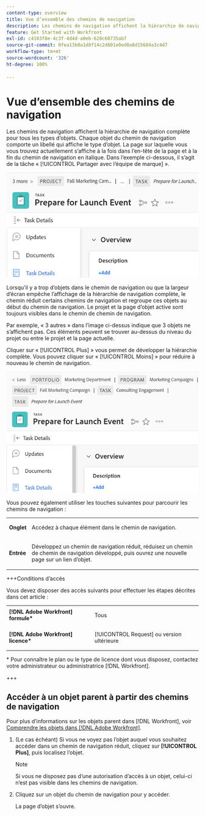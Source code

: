 ```yaml
---
content-type: overview
title: Vue d’ensemble des chemins de navigation
description: Les chemins de navigation affichent la hiérarchie de navigation complète pour tous les types d’objets.
feature: Get Started with Workfront
exl-id: c4103f8e-4c3f-4d4d-a0eb-628c60735ab7
source-git-commit: 0fea13b0a1d8f14c2d601e0ed0a8d15684a3c4d7
workflow-type: tm+mt
source-wordcount: '326'
ht-degree: 100%

---
```


# Vue d’ensemble des chemins de navigation

Les chemins de navigation affichent la hiérarchie de navigation complète pour tous les types d’objets. Chaque objet du chemin de navigation comporte un libellé qui affiche le type d’objet. La page sur laquelle vous vous trouvez actuellement s’affiche à la fois dans l’en-tête de la page et à la fin du chemin de navigation en italique. Dans l’exemple ci-dessous, il s’agit de la tâche « [!UICONTROL Partager avec l’équipe de marque] ».

![Chemin de navigation réduit](assets/NWE-collapsed-breadcrumb.png)

Lorsqu’il y a trop d’objets dans le chemin de navigation ou que la largeur d’écran empêche l’affichage de la hiérarchie de navigation complète, le chemin réduit certains chemins de navigation et regroupe ces objets au début du chemin de navigation. Le projet et la page d’objet active sont toujours visibles dans le chemin de chemin de navigation.

Par exemple, « 3 autres » dans l’image ci-dessus indique que 3 objets ne s’affichent pas. Ces éléments peuvent se trouver au-dessus du niveau du projet ou entre le projet et la page actuelle.

Cliquer sur « [!UICONTROL Plus] » vous permet de développer la hiérarchie complète. Vous pouvez cliquer sur « [!UICONTROL Moins] » pour réduire à nouveau le chemin de navigation.

![Chemin de navigation développé](assets/NWE-expanded-breadcrumb.png)

Vous pouvez également utiliser les touches suivantes pour parcourir les chemins de navigation :

<table style="table-layout:auto"> 
 <col> 
 <col> 
 <tbody> 
  <tr> 
   <td role="rowheader"><strong>Onglet</strong> </td> 
   <td> <p>Accédez à chaque élément dans le chemin de navigation.</p> </td> 
  </tr> 
  <tr> 
   <td role="rowheader"><strong>Entrée</strong> </td> 
   <td> <p>Développez un chemin de navigation réduit, réduisez un chemin de chemin de navigation développé, puis ouvrez une nouvelle page sur un lien d’objet.</p> </td> 
  </tr> 
 </tbody> 
</table>

+++Conditions d’accès

Vous devez disposer des accès suivants pour effectuer les étapes décrites dans cet article :

<table style="table-layout:auto"> 
 <col> 
 </col> 
 <col> 
 </col> 
 <tbody> 
  <tr> 
   <td role="rowheader"><strong>[!DNL Adobe Workfront] formule*</strong></td> 
   <td> <p>Tous</p> </td> 
  </tr> 
  <tr> 
   <td role="rowheader"><strong>[!DNL Adobe Workfront] licence*</strong></td> 
   <td> <p>[!UICONTROL Request] ou version ultérieure</p> </td> 
  </tr> 
 </tbody> 
</table>

* Pour connaître le plan ou le type de licence dont vous disposez, contactez votre administrateur ou administratrice [!DNL Workfront].

+++

<!--drafted: this is no longer possible, since we removed Campaigns, but it might come back as part of Maestro: 

## Multi-object breadcrumbs

>[!NOTE]
>
>The information in this article is available only in the Preview environment when you participate in the [!UICONTROL Campaigns] beta program. The functionality described here might not be fully available yet. For more information about current available features and how to enroll, see [Campaigns beta].

Some objects can belong to multiple parent objects. For example, a project can belong to multiple campaigns. In this case, all the campaigns that the project belongs to display in the breadcrumb.

The multi-object listing in the breadcrumb (for example, the campaigns) displays the number of parent objects which expands into a list to display all the campaigns that the project is associated with. For more information, see [Add objects to a campaign](../../manage-work/campaigns/add-objects-to-a-campaign.md).


![Project with multiple campaigns in the breadcrumb](assets/project-with-multiple-campaigns-in-breadcrumb.png)

-->

## Accéder à un objet parent à partir des chemins de navigation

Pour plus d’informations sur les objets parent dans [!DNL Workfront], voir [Comprendre les objets dans  [!DNL Adobe Workfront]](../../workfront-basics/navigate-workfront/workfront-navigation/understand-objects.md).

1. (Le cas échéant) Si vous ne voyez pas l’objet auquel vous souhaitez accéder dans un chemin de navigation réduit, cliquez sur **[!UICONTROL Plus]**, puis localisez l’objet.

   >[!NOTE]
   >
   >Si vous ne disposez pas d’une autorisation d’accès à un objet, celui-ci n’est pas visible dans les chemins de navigation.

1. Cliquez sur un objet du chemin de navigation pour y accéder.

   La page d’objet s’ouvre.
